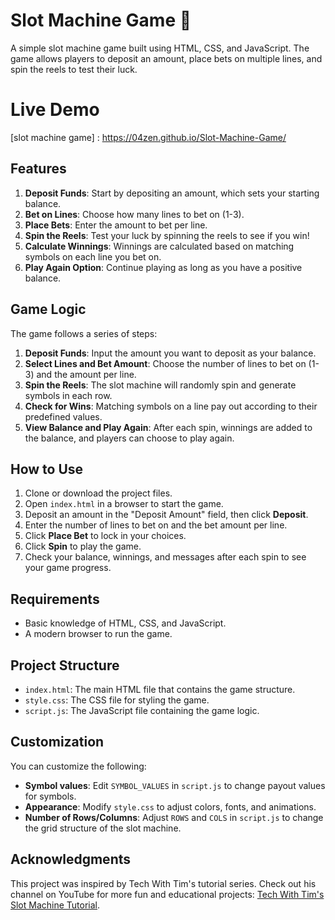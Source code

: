 

# Slot Machine Game 🎰

A simple slot machine game built using HTML, CSS, and JavaScript. The game allows players to deposit an amount, place bets on multiple lines, and spin the reels to test their luck. 

# Live Demo 

[slot machine game] : https://04zen.github.io/Slot-Machine-Game/

## Features

1. **Deposit Funds**: Start by depositing an amount, which sets your starting balance.
2. **Bet on Lines**: Choose how many lines to bet on (1-3).
3. **Place Bets**: Enter the amount to bet per line.
4. **Spin the Reels**: Test your luck by spinning the reels to see if you win!
5. **Calculate Winnings**: Winnings are calculated based on matching symbols on each line you bet on.
6. **Play Again Option**: Continue playing as long as you have a positive balance.

## Game Logic

The game follows a series of steps:

1. **Deposit Funds**: Input the amount you want to deposit as your balance.
2. **Select Lines and Bet Amount**: Choose the number of lines to bet on (1-3) and the amount per line.
3. **Spin the Reels**: The slot machine will randomly spin and generate symbols in each row.
4. **Check for Wins**: Matching symbols on a line pay out according to their predefined values.
5. **View Balance and Play Again**: After each spin, winnings are added to the balance, and players can choose to play again.

## How to Use

1. Clone or download the project files.
2. Open `index.html` in a browser to start the game.
3. Deposit an amount in the "Deposit Amount" field, then click **Deposit**.
4. Enter the number of lines to bet on and the bet amount per line.
5. Click **Place Bet** to lock in your choices.
6. Click **Spin** to play the game.
7. Check your balance, winnings, and messages after each spin to see your game progress.

## Requirements

- Basic knowledge of HTML, CSS, and JavaScript.
- A modern browser to run the game.

## Project Structure

- `index.html`: The main HTML file that contains the game structure.
- `style.css`: The CSS file for styling the game.
- `script.js`: The JavaScript file containing the game logic.

## Customization

You can customize the following:

- **Symbol values**: Edit `SYMBOL_VALUES` in `script.js` to change payout values for symbols.
- **Appearance**: Modify `style.css` to adjust colors, fonts, and animations.
- **Number of Rows/Columns**: Adjust `ROWS` and `COLS` in `script.js` to change the grid structure of the slot machine.

## Acknowledgments

This project was inspired by Tech With Tim's tutorial series. Check out his channel on YouTube for more fun and educational projects: [Tech With Tim's Slot Machine Tutorial](https://www.youtube.com/watch?v=E3XxeE7NF30&list=PLN7--LHC0o2fFIiQoUe8TtlZjxPVztXhq&index=3&t=37s). 
